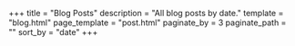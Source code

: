 +++
title = "Blog Posts"
description = "All blog posts by date."
template = "blog.html"
page_template = "post.html"
paginate_by = 3
paginate_path = ""
sort_by = "date"
+++